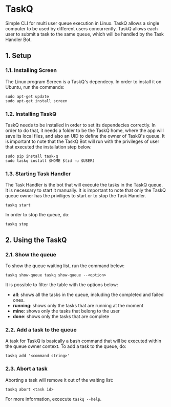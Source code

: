 # TaskQ

Simple CLI for multi user queue execution in Linux. TaskQ allows a single computer
to be used by different users concurrently. TaskQ allows each user to submit a
task to the same queue, which will be handled by the Task Handler Bot.

## 1. Setup

### 1.1. Installing Screen

The Linux program Screen is a TaskQ's dependecy. In order to install it on Ubuntu,
run the commands:

```
sudo apt-get update
sudo apt-get install screen
```

### 1.2. Installing TaskQ

TaskQ needs to be installed in order to set its dependecies correctly.
In order to do that, it needs a folder to be the TaskQ home, where the app
will save its local files, and also an UID to define
the owner of TaskQ's queue. It is important to note that the TaskQ Bot
will run with the privileges of user that executed the installation step below.

```
sudo pip install task-q
sudo taskq install $HOME $(id -u $USER)
```

### 1.3. Starting Task Handler

The Task Handler is the bot that will execute the tasks in the TaskQ queue.
It is necessary to start it manually. It is important to note that only the
TaskQ queue owner has the priviliges to start or to stop the Task Handler.

``
taskq start
``

In order to stop the queue, do:

``
taskq stop
``

## 2. Using the TaskQ


### 2.1. Show the queue

To show the queue waiting list, run the command below:

``
taskq show-queue
taskq show-queue --<option>
``

It is possible to filter the table with the options below:
- **all**: shows all the tasks in the queue, including the completed and failed ones.
- **running**: shows only the tasks that are running at the moment
- **mine**: shows only the tasks that belong to the user
- **done**: shows only the tasks that are complete


### 2.2. Add a task to the queue

A task for TaskQ is basically a bash command that will be executed within the
queue owner context. To add a task to the queue, do:

``
taskq add '<command string>'
``

### 2.3. Abort a task

Aborting a task will remove it out of the waiting list:

``
taskq abort <task id>
``

For more information, excecute ``taskq --help``.
